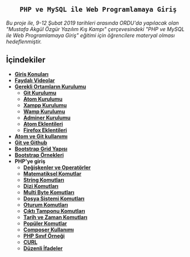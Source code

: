 
<h2 align="center"><code>PHP ve MySQL ile Web Programlamaya Giriş</code></h2>
<i>Bu proje ile, 9-12 Şubat 2019 tarihleri arasında ORDU'da yapılacak olan "Mustafa Akgül Özgür Yazılım Kış Kampı" çerçevesindeki "PHP ve MySQL ile Web Programlamaya Giriş" eğitimi için öğrencilere materyal olması hedeflenmiştir.</i>

## İçindekiler

- **[Giriş Konuları](https://github.com/kemtake/PHP-Egitimi/blob/master/giris.konulari.md)**
- **[Faydalı Videolar](https://github.com/kemtake/PHP-Egitimi/blob/master/faydali.videolar.md)**
- **[Gerekli Ortamların Kurulumu](https://github.com/kemtake/PHP-Egitimi/tree/master/gerekli_ortamlarin_kurulumu)**
  * **[Git Kurulumu](https://github.com/kemtake/PHP-Egitimi/blob/master/gerekli_ortamlarin_kurulumu/kurulum.git.md)**
  * **[Atom Kurulumu](https://github.com/kemtake/PHP-Egitimi/blob/master/gerekli_ortamlarin_kurulumu/kurulum.atom.md)**
  * **[Xampp Kurulumu](https://github.com/kemtake/PHP-Egitimi/blob/master/gerekli_ortamlarin_kurulumu/kurulum.xampp.md)**
  * **[Wamp Kurulumu](https://github.com/kemtake/PHP-Egitimi/blob/master/gerekli_ortamlarin_kurulumu/kurulum.wamp.md)**
  * **[Adminer Kurulumu](https://github.com/kemtake/PHP-Egitimi/blob/master/gerekli_ortamlarin_kurulumu/kurulum.adminer.md)**
  * **[Atom Eklentileri](https://github.com/kemtake/PHP-Egitimi/blob/master/eklentiler.atom.md)**
  * **[Firefox Eklentileri](https://github.com/kemtake/PHP-Egitimi/blob/master/eklentiler.firefox.md)**
- **[Atom ve Git kullanımı](https://github.com/kemtake/PHP-Egitimi/blob/master/kullan%C4%B1m.atom.git.md)**
- **[Git ve Github](https://github.com/kemtake/PHP-Egitimi/blob/master/komutlar.git.md)**
- **[Bootstrap Grid Yapısı](https://github.com/kemtake/PHP-Egitimi/tree/master/bootstrap.grid)**
- **[Bootstrap Örnekleri](https://github.com/kemtake/PHP-Egitimi/tree/master/bootstrap_ornekleri)**
- **PHP'ye giriş**
    * **[Değişkenler ve Operatörler](https://github.com/kemtake/PHP-Egitimi/blob/master/degiskenler.islecler.md)**
  * **[Matematiksel Komutlar](https://github.com/kemtake/PHP-Egitimi/blob/master/komutlar.matematik.md)**
  * **[String Komutları](https://github.com/kemtake/PHP-Egitimi/blob/master/komutlar.dizge.md)**
  * **[Dizi Komutları](https://github.com/kemtake/PHP-Egitimi/blob/master/komutlar.diziler.md)**
  * **[Multi Byte Komutları](https://github.com/kemtake/PHP-Egitimi/blob/master/komutlar.multibyte.md)**
  * **[Dosya Sistemi Komutları](https://github.com/kemtake/PHP-Egitimi/blob/master/komutlar.dosyasistemi.md)**
  * **[Oturum Komutları](https://github.com/kemtake/PHP-Egitimi/blob/master/komutlar.oturum.md)**
  * **[Çıktı Tamponu Komutları](https://github.com/kemtake/PHP-Egitimi/blob/master/komutlar.ciktitamponu.md)**
  * **[Tarih ve Zaman Komutları](https://github.com/kemtake/PHP-Egitimi/blob/master/komutlar.tarihzaman.md)**
  * **[Popüler Komutlar](https://github.com/kemtake/PHP-Egitimi/blob/master/komutlar.populer.md)**
  * **[Composer Kullanımı](https://github.com/kemtake/PHP-Egitimi/blob/master/kullanim.composer.md)**
  * **[PHP Sınıf Örneği](https://github.com/kemtake/PHP-Egitimi/blob/master/class.ornegi.md)**
  * **[CURL](https://github.com/kemtake/PHP-Egitimi/blob/master/curl.ornegi.md)**
  * **[Düzenli İfadeler](https://github.com/kemtake/PHP-Egitimi/blob/master/php.regex.md)**
